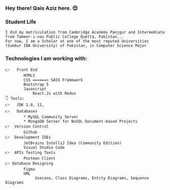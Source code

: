 ### Hey there! Qais Aziz here. 😍 

    
### Student Life
    I did my matriculation from Cambridge Academy Panjgur and Intermediate from Tameer-i-nau Public College Quetta, Pakistan... 
    For now, I am a Scholar at one of the most reputed Universities (Sukkur IBA University) of Pakistan, in Computer Science Major

### Technologies I am working with:
    👉	Front End
            HTML5
            CSS ======> SASS Framework
            Bootstrap 5
            Javascript
                React.Js with Redux
    👇 Tools:
    👉	JDK 1.8, 11,
    👉	Databases
            * MySQL Community Server
            * MongoDB Server for NoSQL Document-based Projects
    👉  Version Control
            Github
    👉  Development IDEs
            JetBrains IntelliJ Idea (Community Edition)
            Visual Studio Code
    👉  APIs Testing Tools
            Postman Client
    👉 Database Designing
            Figma
            UML
                 Usecase, Class Diagrams, Entity Diagrams, Sequence Diagrams
